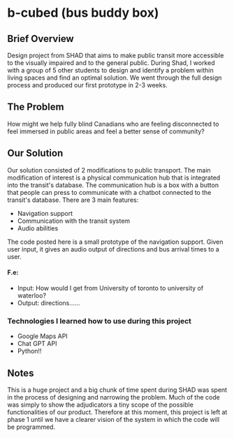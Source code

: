 # b-cubed (bus buddy box)

## Brief Overview
Design project from SHAD that aims to make public transit more accessible to the visually impaired and to the general public. 
During Shad, I worked with a group of 5 other students to design and identify a problem within living spaces and find an optimal solution.
We went through the full design process and produced our first prototype in 2-3 weeks.

## The Problem
How might we help fully blind Canadians who are feeling disconnected to feel immersed in public areas and feel a better sense of community?

## Our Solution
Our solution consisted of 2 modifications to public transport. The main modification of interest is a physical communication hub that is integrated into the transit's database.
The communication hub is a box with a button that people can press to communicate with a chatbot connected to the transit's database. 
There are 3 main features:
- Navigation support
- Communication with the transit system
- Audio abilities

The code posted here is a small prototype of the navigation support. Given user input, it gives an audio output of directions and bus arrival times to a user.

#### F.e:
- Input: How would I get from University of toronto to university of waterloo?
- Output: directions......
  
### Technologies I learned how to use during this project
- Google Maps API
- Chat GPT API
- Python!!
  
## Notes
This is a huge project and a big chunk of time spent during SHAD was spent in the process of designing and narrowing the problem. 
Much of the code was simply to show the adjudicators a tiny scope of the possible functionalities of our product. 
Therefore at this moment, this project is left at phase 1 until we have a clearer vision of the system in which the code will be programmed. 

